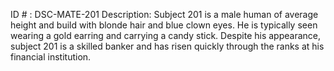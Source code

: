 ID # : DSC-MATE-201
Description: Subject 201 is a male human of average height and build with blonde hair and blue clown eyes. He is typically seen wearing a gold earring and carrying a candy stick. Despite his appearance, subject 201 is a skilled banker and has risen quickly through the ranks at his financial institution.